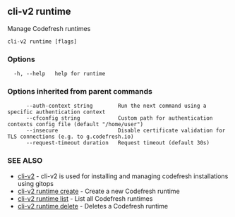 ## cli-v2 runtime

Manage Codefresh runtimes

```
cli-v2 runtime [flags]
```

### Options

```
  -h, --help   help for runtime
```

### Options inherited from parent commands

```
      --auth-context string        Run the next command using a specific authentication context
      --cfconfig string            Custom path for authentication contexts config file (default "/home/user")
      --insecure                   Disable certificate validation for TLS connections (e.g. to g.codefresh.io)
      --request-timeout duration   Request timeout (default 30s)
```

### SEE ALSO

* [cli-v2](cli-v2.md)	 - cli-v2 is used for installing and managing codefresh installations using gitops
* [cli-v2 runtime create](cli-v2_runtime_create.md)	 - Create a new Codefresh runtime
* [cli-v2 runtime list](cli-v2_runtime_list.md)	 - List all Codefresh runtimes
* [cli-v2 runtime delete](cli-v2_runtime_delete.md)	 - Deletes a Codefresh runtime

